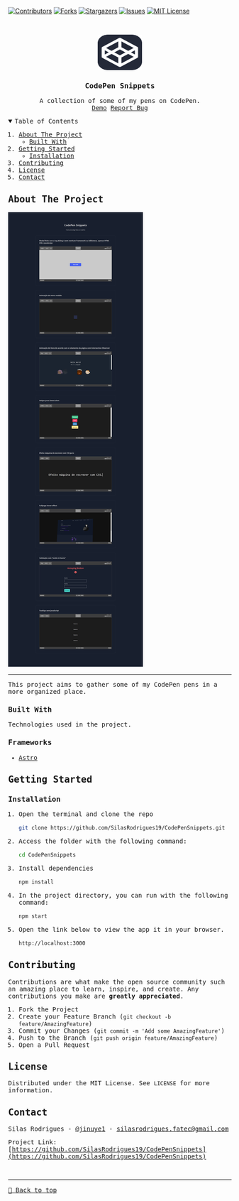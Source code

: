 [![Contributors][contributors-shield]][contributors-url]
[![Forks][forks-shield]][forks-url]
[![Stargazers][stars-shield]][stars-url]
[![Issues][issues-shield]][issues-url]
[![MIT License][license-shield]][license-url]

<!-- PROJECT LOGO -->
<br />
<samp>
<p align="center">
  <a href="https://github.com/SilasRodrigues19/CodePenSnippets">
    <img src="./public/favicon.svg" alt="Logo" width="100" height="80">
  </a>

  <h3 align="center">CodePen Snippets</h3>

  <p align="center">
    A collection of some of my pens on CodePen.
    <br />
    <a href="https://codepen-snippets.vercel.app/">Demo</a>
    <a href="https://github.com/SilasRodrigues19/CodePenSnippets/issues">Report Bug</a>
  </p>
</p>

<!-- TABLE OF CONTENTS -->
<details open="open">
  <summary>Table of Contents</summary>
  <ol>
    <li>
      <a href="#about-the-project">About The Project</a>
      <ul>
        <li><a href="#built-with">Built With</a></li>
      </ul>
    </li>
    <li>
      <a href="#getting-started">Getting Started</a>
      <ul>
        <li><a href="#installation">Installation</a></li>
      </ul>
    </li>
    <li><a href="#contributing">Contributing</a></li>
    <li><a href="#license">License</a></li>
    <li><a href="#contact">Contact</a></li>
  </ol>
</details>

<!-- ABOUT THE PROJECT -->

## About The Project

[![Preview][product-screenshot]](https://codepen-snippets.vercel.app/)<hr>

This project aims to gather some of my CodePen pens in a more organized place.

### Built With

Technologies used in the project.

### Frameworks

- [Astro](https://astro.build/)

<!-- GETTING STARTED -->

## Getting Started

### Installation

1. Open the terminal and clone the repo
   ```sh
   git clone https://github.com/SilasRodrigues19/CodePenSnippets.git
   ```
2. Access the folder with the following command: 
    ```sh
    cd CodePenSnippets
    ```

3. Install dependencies
   ```sh
   npm install
   ```
4. In the project directory, you can run with the following command:
   ```sh
   npm start
   ```
5. Open the link below to view the app it in your browser.
   ```sh
   http://localhost:3000
   ```

<!-- CONTRIBUTING -->

## Contributing

Contributions are what make the open source community such an amazing place to learn, inspire, and create. Any contributions you make are **greatly appreciated**.

1. Fork the Project
2. Create your Feature Branch (`git checkout -b feature/AmazingFeature`)
3. Commit your Changes (`git commit -m 'Add some AmazingFeature'`)
4. Push to the Branch (`git push origin feature/AmazingFeature`)
5. Open a Pull Request

<!-- LICENSE -->

## License

Distributed under the MIT License. See `LICENSE` for more information.

<!-- CONTACT -->

## Contact

Silas Rodrigues - [@jinuye1](https://twitter.com/jinuye1) - silasrodrigues.fatec@gmail.com

Project Link: [https://github.com/SilasRodrigues19/CodePenSnippets](https://github.com/SilasRodrigues19/CodePenSnippets) <br>

<!-- MARKDOWN LINKS & IMAGES -->
<!-- https://www.markdownguide.org/basic-syntax/#reference-style-links -->

[contributors-shield]: https://img.shields.io/github/contributors/SilasRodrigues19/CodePenSnippets.svg?style=for-the-badge
[contributors-url]: https://github.com/SilasRodrigues19/CodePenSnippets/graphs/contributors
[forks-shield]: https://img.shields.io/github/forks/SilasRodrigues19/CodePenSnippets.svg?style=for-the-badge
[forks-url]: https://github.com/SilasRodrigues19/CodePenSnippets/network/members
[stars-shield]: https://img.shields.io/github/stars/SilasRodrigues19/CodePenSnippets.svg?style=for-the-badge
[stars-url]: https://github.com/SilasRodrigues19/CodePenSnippets/stargazers
[issues-shield]: https://img.shields.io/github/issues/SilasRodrigues19/CodePenSnippets.svg?style=for-the-badge
[issues-url]: https://github.com/SilasRodrigues19/CodePenSnippets/issues
[license-shield]: https://img.shields.io/github/license/SilasRodrigues19/CodePenSnippets.svg?style=for-the-badge
[license-url]: https://github.com/SilasRodrigues19/CodePenSnippets/blob/master/LICENSE
[license-url]: https://github.com/SilasRodrigues19/CodePenSnippets/blob/master/LICENSE.txt
[product-screenshot]: ./public/screenshots/preview.png

<br><hr>
[🔼 Back to top](#CodePen-Snippets)